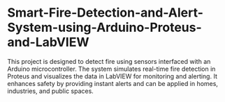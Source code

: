 # Smart-Fire-Detection-and-Alert-System-using-Arduino-Proteus-and-LabVIEW
This project is designed to detect fire using sensors interfaced with an Arduino microcontroller. The system simulates real-time fire detection in Proteus and visualizes the data in LabVIEW for monitoring and alerting. It enhances safety by providing instant alerts and can be applied in homes, industries, and public spaces.
